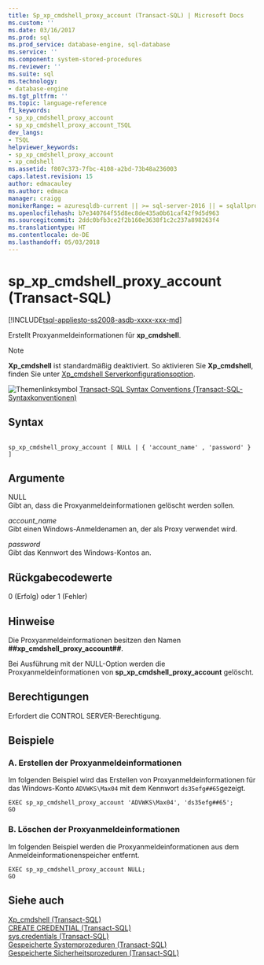 ```yaml
---
title: Sp_xp_cmdshell_proxy_account (Transact-SQL) | Microsoft Docs
ms.custom: ''
ms.date: 03/16/2017
ms.prod: sql
ms.prod_service: database-engine, sql-database
ms.service: ''
ms.component: system-stored-procedures
ms.reviewer: ''
ms.suite: sql
ms.technology:
- database-engine
ms.tgt_pltfrm: ''
ms.topic: language-reference
f1_keywords:
- sp_xp_cmdshell_proxy_account
- sp_xp_cmdshell_proxy_account_TSQL
dev_langs:
- TSQL
helpviewer_keywords:
- sp_xp_cmdshell_proxy_account
- xp_cmdshell
ms.assetid: f807c373-7fbc-4108-a2bd-73b48a236003
caps.latest.revision: 15
author: edmacauley
ms.author: edmaca
manager: craigg
monikerRange: = azuresqldb-current || >= sql-server-2016 || = sqlallproducts-allversions
ms.openlocfilehash: b7e340764f55d8ec8de435a0b61caf42f9d5d963
ms.sourcegitcommit: 2ddc0bfb3ce2f2b160e3638f1c2c237a898263f4
ms.translationtype: HT
ms.contentlocale: de-DE
ms.lasthandoff: 05/03/2018
---
```

# <a name="spxpcmdshellproxyaccount-transact-sql"></a>sp_xp_cmdshell_proxy_account (Transact-SQL)
[!INCLUDE[tsql-appliesto-ss2008-asdb-xxxx-xxx-md](../../includes/tsql-appliesto-ss2008-asdb-xxxx-xxx-md.md)]

  Erstellt Proxyanmeldeinformationen für **xp_cmdshell**.  
  
> [!NOTE]  
>  **Xp_cmdshell** ist standardmäßig deaktiviert. So aktivieren Sie **Xp_cmdshell**, finden Sie unter [Xp_cmdshell Serverkonfigurationsoption](../../database-engine/configure-windows/xp-cmdshell-server-configuration-option.md).  
  
 ![Themenlinksymbol](../../database-engine/configure-windows/media/topic-link.gif "Topic link icon") [Transact-SQL Syntax Conventions (Transact-SQL-Syntaxkonventionen)](../../t-sql/language-elements/transact-sql-syntax-conventions-transact-sql.md)  
  
## <a name="syntax"></a>Syntax  
  
```  
  
sp_xp_cmdshell_proxy_account [ NULL | { 'account_name' , 'password' } ]  
```  
  
## <a name="arguments"></a>Argumente  
 NULL  
 Gibt an, dass die Proxyanmeldeinformationen gelöscht werden sollen.  
  
 *account_name*  
 Gibt einen Windows-Anmeldenamen an, der als Proxy verwendet wird.  
  
 *password*  
 Gibt das Kennwort des Windows-Kontos an.  
  
## <a name="return-code-values"></a>Rückgabecodewerte  
 0 (Erfolg) oder 1 (Fehler)  
  
## <a name="remarks"></a>Hinweise  
 Die Proxyanmeldeinformationen besitzen den Namen **##xp_cmdshell_proxy_account##**.  
  
 Bei Ausführung mit der NULL-Option werden die Proxyanmeldeinformationen von **sp_xp_cmdshell_proxy_account** gelöscht.  
  
## <a name="permissions"></a>Berechtigungen  
 Erfordert die CONTROL SERVER-Berechtigung.  
  
## <a name="examples"></a>Beispiele  
  
### <a name="a-creating-the-proxy-credential"></a>A. Erstellen der Proxyanmeldeinformationen  
 Im folgenden Beispiel wird das Erstellen von Proxyanmeldeinformationen für das Windows-Konto `ADVWKS\Max04` mit dem Kennwort `ds35efg##65`gezeigt.  
  
```  
EXEC sp_xp_cmdshell_proxy_account 'ADVWKS\Max04', 'ds35efg##65';  
GO  
```  
  
### <a name="b-dropping-the-proxy-credential"></a>B. Löschen der Proxyanmeldeinformationen  
 Im folgenden Beispiel werden die Proxyanmeldeinformationen aus dem Anmeldeinformationenspeicher entfernt.  
  
```  
EXEC sp_xp_cmdshell_proxy_account NULL;  
GO  
```  
  
## <a name="see-also"></a>Siehe auch  
 [Xp_cmdshell &#40;Transact-SQL&#41;](../../relational-databases/system-stored-procedures/xp-cmdshell-transact-sql.md)   
 [CREATE CREDENTIAL &#40;Transact-SQL&#41;](../../t-sql/statements/create-credential-transact-sql.md)   
 [sys.credentials &#40;Transact-SQL&#41;](../../relational-databases/system-catalog-views/sys-credentials-transact-sql.md)   
 [Gespeicherte Systemprozeduren &#40;Transact-SQL&#41;](../../relational-databases/system-stored-procedures/system-stored-procedures-transact-sql.md)   
 [Gespeicherte Sicherheitsprozeduren &#40;Transact-SQL&#41;](../../relational-databases/system-stored-procedures/security-stored-procedures-transact-sql.md)  
  
  
